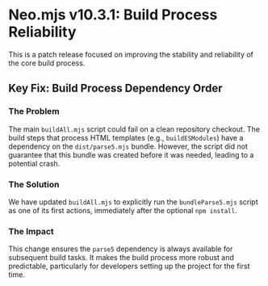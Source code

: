 # Neo.mjs v10.3.1: Build Process Reliability

This is a patch release focused on improving the stability and reliability of the core build process.

## Key Fix: Build Process Dependency Order

### The Problem
The main `buildAll.mjs` script could fail on a clean repository checkout. The build steps that process HTML templates (e.g., `buildESModules`) have a dependency on the `dist/parse5.mjs` bundle. However, the script did not guarantee that this bundle was created before it was needed, leading to a potential crash.

### The Solution
We have updated `buildAll.mjs` to explicitly run the `bundleParse5.mjs` script as one of its first actions, immediately after the optional `npm install`.

### The Impact
This change ensures the `parse5` dependency is always available for subsequent build tasks. It makes the build process more robust and predictable, particularly for developers setting up the project for the first time.
